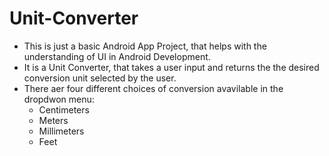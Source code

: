 # Unit-Converter
- This is just a basic Android App Project, that helps with the understanding of UI in Android Development.
- It is a Unit Converter, that takes a user input and returns the the desired conversion unit selected by the user.
- There aer four different choices of conversion avavilable in the dropdwon menu:
    - Centimeters
    - Meters
    - Millimeters
    - Feet
  
